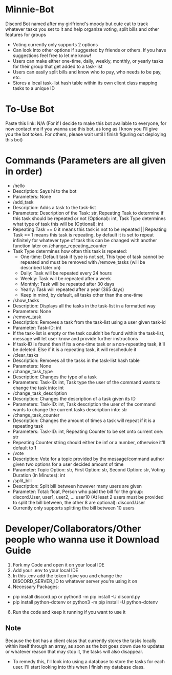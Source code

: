 # Minnie-Bot
 Discord Bot named after my girlfriend's moody but cute cat to track whatever tasks you set to it and help organize voting, split bills and other features for groups
 - Voting currently only supports 2 options
  - Can look into other options if suggested by friends or others. If you have suggestions feel free to let me know!
 - Users can make either one-time, daily, weekly, monthly, or yearly tasks for their group that get added to a task-list
 - Users can easily split bills and know who to pay, who needs to be pay, etc.
 - Stores a local task-list hash table within its own client class mapping tasks to a unique ID
# To-Use Bot
Paste this link: N/A (For if I decide to make this bot available to everyone, for now contact me if you wanna use this bot, as long as I know you I'll give you the bot token. For others, please wait until I finish figuring out deploying this bot) 
# Commands (Parameters are all given in order)
- /hello
 - Description: Says hi to the bot
 - Parameters: None
- /add_task
 - Description: Adds a task to the task-list
 - Parameters: Description of the Task: str, Repeating Task to determine if this task should be repeated or not (Optional): int, Task Type determines what type of task this will be (Optional): int
  - Repeating Task == 0 it means this task is not to be repeated || Repeating Task == 1 means this task is repeating, by default it is set to repeat infinitely for whatever type of task this can be changed with another function later on /change_repeating_counter 
  - Task Type determines how often this task is repeated:
    - One-time: Default task if type is not set, This type of task cannot be repeated and must be removed with /remove_tasks (will be described later on)
    - Daily: Task will be repeated every 24 hours
    - Weekly: Task will be repeated after a week
    - Monthly: Task will be repeated after 30 days
    - Yearly: Task will repeated after a year (365 days)
    - Keep in mind, by default, all tasks other than the one-time 
- /show_tasks
 - Description: Displays all the tasks in the task-list in a formatted way
 - Parameters: None
- /remove_task
 - Description: Removes a task from the task-list using a user given task-id
 - Parameter: Task-ID: int
 - If the task-list is empty or the task couldn't be found within the task-list, message will let user know and provide further instructions
 - If task-ID is found then if its a one-time task or a non-repeating task, it'll be deleted. Else if it is a repeating task, it will reschedule it
- /clear_tasks
 - Description: Removes all the tasks in the task-list hash table
 - Parameters: None
- /change_task_type
 - Description: Changes the type of a task
 - Parameters: Task-ID: int, Task type the user of the command wants to change the task into: int
- /change_task_description
 - Description: Changes the description of a task given its ID
 - Parameters: Task-ID: int, Task description the user of the command wants to change the current tasks description into: str
- /change_task_counter
 - Description: Changes the amount of times a task will repeat if it is a repeating task
 - Parameters: Task-ID: int, Repeating Counter to be set onto current one: str
  - Repeating Counter string should either be inf or a number, otherwise it'll default to 1
- /vote
 - Description: Vote for a topic provided by the message/command author given two options for a user decided amount of time
 - Parameter: Topic Option: str, First Option: str, Second Option: str, Voting Duration (In Minutes): int  
- /split_bill
 - Description: Split bill between however many users are given
 - Parameter: Total: float, Person who paid the bill for the group: discord.User, user1, user2, ... user10 (At least 2 users must be provided to split the bill between, the other 8 are optional): discord.User
 - Currently only supports splitting the bill between 10 users
# Developer/Collaborators/Other people who wanna use it Download Guide
1) Fork my Code and open it on your local IDE
2) Add your .env to your local IDE
3) In this .env add the token I give you and change the DISCORD_SERVER_ID to whatever server you're using it on
4) Necessary Packages:
 - pip install discord.pp or python3 -m pip install -U discord.py 
 - pip install python-dotenv or python3 -m pip install -U python-dotenv
6) Run the code and keep it running if you want to use it

## Note
Because the bot has a client class that currently stores the tasks locally within itself through an array, as soon as the bot goes down due to updates or whatever reason that may stop it, the tasks will also disappear.
 - To remedy this, I'll look into using a database to store the tasks for each user. I'll start looking into this when I finish my database class.

 
